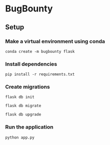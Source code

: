 # BugBounty

## Setup

### Make a virtual environment using conda

```
conda create -m bugbounty flask
```

### Install dependencies

```
pip install -r requirements.txt
```

### Create migrations

```
flask db init
```

```
flask db migrate
```

```
flask db upgrade
```

### Run the application

```
python app.py
```
